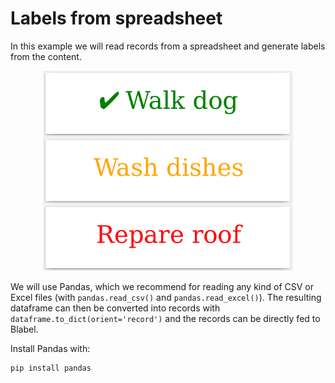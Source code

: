 # Labels from spreadsheet

In this example we will read records from a spreadsheet and generate labels from the content.

<p align='center'><img src="./screenshot.png" alt="screenshot" width='400'></p>

We will use Pandas, which we recommend for reading any kind of CSV or Excel files
(with ``pandas.read_csv()`` and ``pandas.read_excel()``). The resulting dataframe
can then be converted into records with ``dataframe.to_dict(orient='record')``
and the records can be directly fed to Blabel.

Install Pandas with:

```
pip install pandas
```

